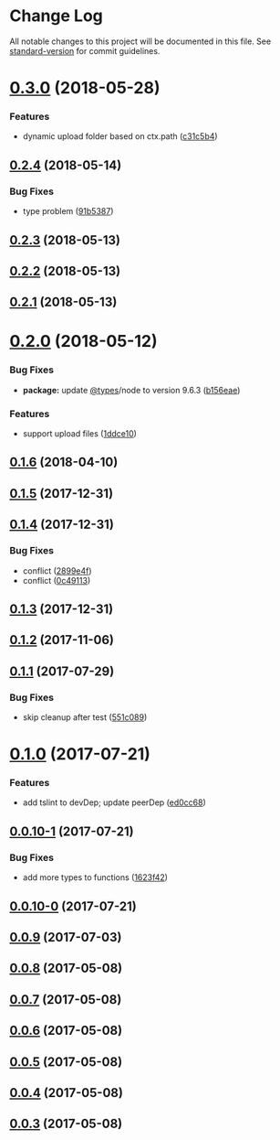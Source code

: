 # Change Log

All notable changes to this project will be documented in this file. See [standard-version](https://github.com/conventional-changelog/standard-version) for commit guidelines.

<a name="0.3.0"></a>
# [0.3.0](https://github.com/HKUST-VISLab/koa-bodyparser-ts/compare/v0.2.4...v0.3.0) (2018-05-28)


### Features

* dynamic upload folder based on ctx.path ([c31c5b4](https://github.com/HKUST-VISLab/koa-bodyparser-ts/commit/c31c5b4))



<a name="0.2.4"></a>
## [0.2.4](https://github.com/HKUST-VISLab/koa-bodyparser-ts/compare/v0.2.3...v0.2.4) (2018-05-14)


### Bug Fixes

* type problem ([91b5387](https://github.com/HKUST-VISLab/koa-bodyparser-ts/commit/91b5387))



<a name="0.2.3"></a>
## [0.2.3](https://github.com/HKUST-VISLab/koa-bodyparser-ts/compare/v0.2.2...v0.2.3) (2018-05-13)



<a name="0.2.2"></a>
## [0.2.2](https://github.com/HKUST-VISLab/koa-bodyparser-ts/compare/v0.2.0...v0.2.2) (2018-05-13)



<a name="0.2.1"></a>
## [0.2.1](https://github.com/HKUST-VISLab/koa-bodyparser-ts/compare/v0.2.0...v0.2.1) (2018-05-13)



<a name="0.2.0"></a>
# [0.2.0](https://github.com/HKUST-VISLab/koa-bodyparser-ts/compare/v0.1.6...v0.2.0) (2018-05-12)


### Bug Fixes

* **package:** update [@types](https://github.com/types)/node to version 9.6.3 ([b156eae](https://github.com/HKUST-VISLab/koa-bodyparser-ts/commit/b156eae))


### Features

* support upload files ([1ddce10](https://github.com/HKUST-VISLab/koa-bodyparser-ts/commit/1ddce10))



<a name="0.1.6"></a>
## [0.1.6](https://github.com/HKUST-VISLab/koa-bodyparser-ts/compare/v0.1.5...v0.1.6) (2018-04-10)



<a name="0.1.5"></a>
## [0.1.5](https://github.com/HKUST-VISLab/koa-bodyparser-ts/compare/v0.1.4...v0.1.5) (2017-12-31)



<a name="0.1.4"></a>
## [0.1.4](https://github.com/HKUST-VISLab/koa-bodyparser-ts/compare/v0.1.3...v0.1.4) (2017-12-31)


### Bug Fixes

* conflict ([2899e4f](https://github.com/HKUST-VISLab/koa-bodyparser-ts/commit/2899e4f))
* conflict ([0c49113](https://github.com/HKUST-VISLab/koa-bodyparser-ts/commit/0c49113))



<a name="0.1.3"></a>
## [0.1.3](https://github.com/HKUST-VISLab/koa-bodyparser-ts/compare/v0.1.2...v0.1.3) (2017-12-31)



<a name="0.1.2"></a>
## [0.1.2](https://github.com/HKUST-VISLab/koa-bodyparser-ts/compare/v0.1.1...v0.1.2) (2017-11-06)



<a name="0.1.1"></a>
## [0.1.1](https://github.com/HKUST-VISLab/koa-bodyparser-ts/compare/v0.1.0...v0.1.1) (2017-07-29)


### Bug Fixes

* skip cleanup after test ([551c089](https://github.com/HKUST-VISLab/koa-bodyparser-ts/commit/551c089))



<a name="0.1.0"></a>
# [0.1.0](https://github.com/HKUST-VISLab/koa-bodyparser-ts/compare/v0.0.10-1...v0.1.0) (2017-07-21)


### Features

* add tslint to devDep; update peerDep ([ed0cc68](https://github.com/HKUST-VISLab/koa-bodyparser-ts/commit/ed0cc68))



<a name="0.0.10-1"></a>
## [0.0.10-1](https://github.com/HKUST-VISLab/koa-bodyparser-ts/compare/v0.0.10-0...v0.0.10-1) (2017-07-21)


### Bug Fixes

* add more types to functions ([1623f42](https://github.com/HKUST-VISLab/koa-bodyparser-ts/commit/1623f42))



<a name="0.0.10-0"></a>
## [0.0.10-0](https://github.com/HKUST-VISLab/koa-bodyparser-ts/compare/v0.0.9...v0.0.10-0) (2017-07-21)



<a name="0.0.9"></a>
## [0.0.9](https://github.com/HKUST-VISLab/koa-bodyparser-ts/compare/v0.0.8...v0.0.9) (2017-07-03)



<a name="0.0.8"></a>
## [0.0.8](https://github.com/HKUST-VISLab/koa-bodyparser-ts/compare/v0.0.7...v0.0.8) (2017-05-08)



<a name="0.0.7"></a>
## [0.0.7](https://github.com/HKUST-VISLab/koa-bodyparser-ts/compare/v0.0.6...v0.0.7) (2017-05-08)



<a name="0.0.6"></a>
## [0.0.6](https://github.com/HKUST-VISLab/koa-bodyparser-ts/compare/v0.0.5...v0.0.6) (2017-05-08)



<a name="0.0.5"></a>
## [0.0.5](https://github.com/HKUST-VISLab/koa-bodyparser-ts/compare/v0.0.4...v0.0.5) (2017-05-08)



<a name="0.0.4"></a>
## [0.0.4](https://github.com/HKUST-VISLab/koa-bodyparser-ts/compare/v0.0.3...v0.0.4) (2017-05-08)



<a name="0.0.3"></a>
## [0.0.3](https://github.com/HKUST-VISLab/koa-bodyparser-ts/compare/v0.0.2...v0.0.3) (2017-05-08)
